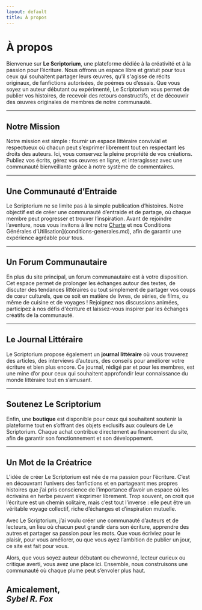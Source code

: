 ```yaml
---
layout: default
title: À propos
---
```


# À propos

Bienvenue sur **Le Scriptorium**, une plateforme dédiée à la créativité et à la passion pour l’écriture. Nous offrons un espace libre et gratuit pour tous ceux qui souhaitent partager leurs œuvres, qu'il s'agisse de récits originaux, de fanfictions autorisées, de poèmes ou d’essais. Que vous soyez un auteur débutant ou expérimenté, Le Scriptorium vous permet de publier vos histoires, de recevoir des retours constructifs, et de découvrir des œuvres originales de membres de notre communauté.

---

## Notre Mission

Notre mission est simple : fournir un espace littéraire convivial et respectueux où chacun peut s’exprimer librement tout en respectant les droits des auteurs. Ici, vous conservez la pleine propriété de vos créations. Publiez vos écrits, gérez vos œuvres en ligne, et interagissez avec une communauté bienveillante grâce à notre système de commentaires.

---
 
## Une Communauté d’Entraide

Le Scriptorium ne se limite pas à la simple publication d’histoires. Notre objectif est de créer une communauté d’entraide et de partage, où chaque membre peut progresser et trouver l’inspiration. Avant de rejoindre l’aventure, nous vous invitons à lire notre [Charte](charte.md) et nos Conditions Générales d’Utilisation](conditions-generales.md), afin de garantir une expérience agréable pour tous.

---

## Un Forum Communautaire

En plus du site principal, un forum communautaire est à votre disposition. Cet espace permet de prolonger les échanges autour des textes, de discuter des tendances littéraires ou tout simplement de partager vos coups de cœur culturels, que ce soit en matière de livres, de séries, de films, ou même de cuisine et de voyages ! Rejoignez nos discussions animées, participez à nos défis d'écriture et laissez-vous inspirer par les échanges créatifs de la communauté.

---

## Le Journal Littéraire

Le Scriptorium propose également un **journal littéraire** où vous trouverez des articles, des interviews d’auteurs, des conseils pour améliorer votre écriture et bien plus encore. Ce journal, rédigé par et pour les membres, est une mine d’or pour ceux qui souhaitent approfondir leur connaissance du monde littéraire tout en s’amusant.

---

## Soutenez Le Scriptorium

Enfin, une **boutique** est disponible pour ceux qui souhaitent soutenir la plateforme tout en s’offrant des objets exclusifs aux couleurs de Le Scriptorium. Chaque achat contribue directement au financement du site, afin de garantir son fonctionnement et son développement.

---

## Un Mot de la Créatrice

L’idée de créer Le Scriptorium est née de ma passion pour l’écriture. C’est en découvrant l’univers des fanfictions et en partageant mes propres histoires que j’ai pris conscience de l’importance d’avoir un espace où les écrivains en herbe peuvent s’exprimer librement. Trop souvent, on croit que l’écriture est un chemin solitaire, mais c’est tout l’inverse : elle peut être un véritable voyage collectif, riche d’échanges et d’inspiration mutuelle.

Avec Le Scriptorium, j’ai voulu créer une communauté d’auteurs et de lecteurs, un lieu où chacun peut grandir dans son écriture, apprendre des autres et partager sa passion pour les mots. Que vous écriviez pour le plaisir, pour vous améliorer, ou que vous ayez l’ambition de publier un jour, ce site est fait pour vous.

Alors, que vous soyez auteur débutant ou chevronné, lecteur curieux ou critique averti, vous avez une place ici. Ensemble, nous construisons une communauté où chaque plume peut s’envoler plus haut.

**Amicalement,**  
*Sybel R. Fox*
---

